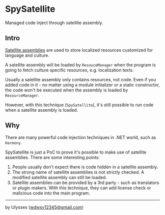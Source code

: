 # SpySatellite
Managed code inject through satellite assembly.

## Intro
[Satellite assemblies](https://docs.microsoft.com/en-us/dotnet/core/dependency-loading/loading-resources) are used to store localized resources customized for language and culture.

A satellite assembly will be loaded by `ResouceManager` when the program is going to fetch culture specific resources, e.g. localization texts.

Usually a satellite assembly only contains resources, not code. Even if you added code in it - no matter using a module initializer or a static constructor, the code won't be executed when the assembly is loaded by `ResourceManager`.

However, with this technique (`SpySatellite`), it's still possible to run code when a satellite assembly is loaded.

## Why
There are many powerful code injection techniques in .NET world, such as `Harmony`.

SpySatellite is just a PoC to prove it's possible to make use of satellite assemblies. There are some interesting points:

1. People usually don't expect there is code hidden in a satellite assembly.
2. The strong name of satellite assemblies is not strictly checked. A modified satellite assembly can still be loaded.
3. Satellite assemblies can be provided by a 3rd party - such as translators or plugin makers. With this technique, they can add license check or malicious code into the main program.

---

by Ulysses (wdwxy12345@gmail.com)